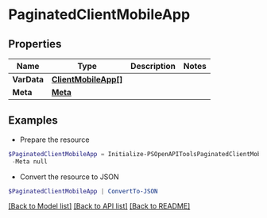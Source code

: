 # PaginatedClientMobileApp
## Properties

Name | Type | Description | Notes
------------ | ------------- | ------------- | -------------
**VarData** | [**ClientMobileApp[]**](ClientMobileApp.md) |  | 
**Meta** | [**Meta**](Meta.md) |  | 

## Examples

- Prepare the resource
```powershell
$PaginatedClientMobileApp = Initialize-PSOpenAPIToolsPaginatedClientMobileApp  -VarData null `
 -Meta null
```

- Convert the resource to JSON
```powershell
$PaginatedClientMobileApp | ConvertTo-JSON
```

[[Back to Model list]](../README.md#documentation-for-models) [[Back to API list]](../README.md#documentation-for-api-endpoints) [[Back to README]](../README.md)

